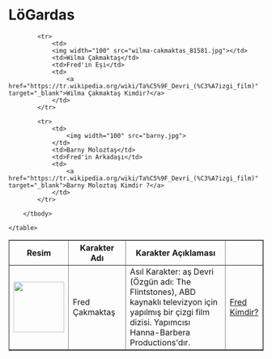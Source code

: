 # LöGardas
<!DOCTYPE html>
<html lang="en">
<head>
    <meta charset="UTF-8">
    <title>Uygulama1</title>
</head>
<body>
    <table border="1" width="100%">
        <thead>
           <th width="100px">Resim    
            </th>
            <th width="100px">Karakter Adı               
            </th>
            <th width="200px">Karakter Açıklaması     
            </th>
            <th></th>
        </thead>
        <tbody>
           <tr >
               <td><img width="100" src="https://i.pinimg.com/originals/f7/59/6e/f7596e9da7a07802c4ab46a870cffd5e.jpg"></td>
               <td>Fred Çakmaktaş</td>
               <td>Asıl Karakter: aş Devri (Özgün adı: The Flintstones), ABD kaynaklı televizyon için yapılmış bir çizgi film dizisi. Yapımcısı Hanna-Barbera Productions'dır.


</td>
               <td>
                  <a href="https://tr.wikipedia.org/wiki/Fred_%C3%87akmakta%C5%9F" target="_blank">Fred Kimdir?</a> 
               </td> 
            </tr>        
            
            <tr>
                <td>
                <img width="100" src="wilma-cakmaktas_81581.jpg"></td>
                <td>Wilma Çakmaktaş</td>
                <td>Fred'in Eşi</td>
                <td>
                    <a href="https://tr.wikipedia.org/wiki/Ta%C5%9F_Devri_(%C3%A7izgi_film)" target="_blank">Wilma Çakmaktaş Kimdir?</a>
                </td>
            </tr>
                   
            <tr>
                <td>
                    <img width="100" src="barny.jpg">
                </td>
                <td>Barny Moloztaş</td>
                <td>Fred'in Arkadaşı</td>
                <td>
                    <a href="https://tr.wikipedia.org/wiki/Ta%C5%9F_Devri_(%C3%A7izgi_film)" target="_blank">Barny Moloztaş Kimdir ?</a>
                </td>
            </tr>       
                  
        </tbody>
        
    </table>
</body>
</html>

